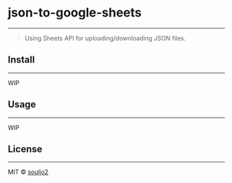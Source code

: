 # json-to-google-sheets
---
> Using Sheets API for uploading/downloading JSON files.

## Install
---
WIP

## Usage
---
WIP

## License
---
MIT © [souljo2](https://github.com/souljo2)